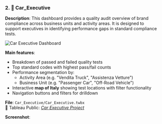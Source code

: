 ### 2. 📂 Car_Executive

**Description**: This dashboard provides a quality audit overview of brand compliance across business units and activity areas. It is designed to support executives in identifying performance gaps in standard compliance tests.

![Car Executive Dashboard]((https://github.com/zizu1999/Car_Executive_Project/blob/main/Screenshot%202025-07-22%20125228.png))

**Main features**:
- Breakdown of passed and failed quality tests
- Top standard codes with highest pass/fail counts
- Performance segmentation by:
  - Activity Area (e.g. "Vendita Truck", "Assistenza Vetture")
  - Business Unit (e.g. "Passenger Car", "Off-Road Vehicle")
- Interactive **map of Italy** showing test locations with filter functionality
- Navigation buttons and filters for drilldown

**File**: `Car_Executive/Car_Executive.twbx`  
🔗 Tableau Public: [*Car Executive Project*](https://public.tableau.com/app/profile/gianluigi.boniglia/viz/CarExecutiveProject/Dashboard33)

**Screenshot**:

